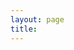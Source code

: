 ```yaml
---
layout: page
title: 
---
```


<object data="https://SyxtonPrime.github.io/Angus_Gruen_CV_2022.pdf#toolbar=0&navpanes=0&scrollbar=0" width="1000" height="3000" type='application/pdf'/> </object>
